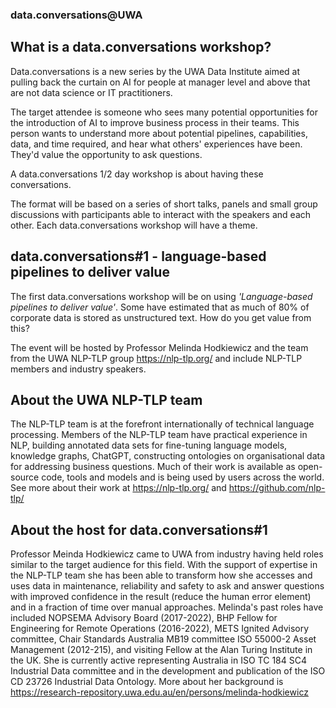 ### data.conversations@UWA

## What is a data.conversations workshop?

Data.conversations is a new series by the UWA Data Institute aimed at pulling back the curtain on AI for people at manager level and above that are not data science or IT practitioners.

The target attendee is someone who sees many potential opportunities for the introduction of AI to improve business process in their teams. This person wants to understand more about potential pipelines, capabilities, data, and time required, and hear what others' experiences have been. They'd value the opportunity to ask questions.

A data.conversations 1/2 day workshop is about having these conversations.

The format will be based on a series of short talks, panels and small group discussions with participants able to interact with the speakers and each other. Each data.conversations workshop will have a theme.

## data.conversations#1 - language-based pipelines to deliver value

The first data.conversations workshop will be on using *'Language-based pipelines to deliver value'*. Some have estimated that as much of 80% of corporate data is stored as unstructured text. How do you get value from this?

The event will be hosted by Professor Melinda Hodkiewicz and the team from the UWA NLP-TLP group https://nlp-tlp.org/ and include NLP-TLP members and industry speakers.

## About the UWA NLP-TLP team
The NLP-TLP team is at the forefront internationally of technical language processing. Members of the NLP-TLP team have practical experience in NLP, building annotated data sets for fine-tuning language models, knowledge graphs, ChatGPT, constructing ontologies on organisational data for addressing business questions. Much of their work is available as open-source code, tools and models and is being used by users across the world. See more about their work at https://nlp-tlp.org/ and https://github.com/nlp-tlp/

## About the host for data.conversations#1 
Professor Meinda Hodkiewicz came to UWA from industry having held roles similar to the target audience for this field. With the support of expertise in the NLP-TLP team she has been able to transform how she accesses and uses data in maintenance, reliability and safety to ask and answer questions with improved confidence in the result (reduce the human error element) and in a fraction of time over manual approaches. Melinda's past roles have included NOPSEMA Advisory Board (2017-2022), BHP Fellow for Engineering for Remote Operations (2016-2022), METS Ignited Advisory committee, Chair Standards Australia MB19 committee ISO 55000-2 Asset Management (2012-215), and visiting Fellow at the Alan Turing Institute in the UK. She is currently active representing Australia in ISO TC 184 SC4 Industrial Data committee and in the development and publication of the ISO CD 23726 Industrial Data Ontology. More about her background is https://research-repository.uwa.edu.au/en/persons/melinda-hodkiewicz
